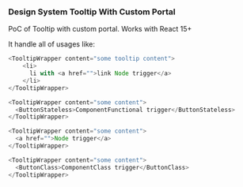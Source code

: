 ### Design System Tooltip With Custom Portal

PoC of Tooltip with custom portal.
Works with React 15+

It handle all of usages like:

```javascript
<TooltipWrapper content="some tooltip content">
    <li>
      li with <a href="">link Node trigger</a>
    </li>
</TooltipWrapper>
```

```javascript
<TooltipWrapper content="some content">
  <ButtonStateless>ComponentFunctional trigger</ButtonStateless>
</TooltipWrapper>
```

```javascript
<TooltipWrapper content="some content">
  <a href="">Node trigger</a>
</TooltipWrapper>
```

```javascript
<TooltipWrapper content="some content">
  <ButtonClass>ComponentClass trigger</ButtonClass>
</TooltipWrapper>
```
